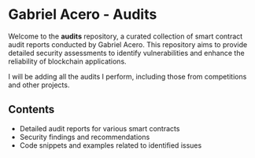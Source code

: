 # Gabriel Acero - Audits

Welcome to the **audits** repository, a curated collection of smart contract audit reports conducted by Gabriel Acero. This repository aims to provide detailed security assessments to identify vulnerabilities and enhance the reliability of blockchain applications.

I will be adding all the audits I perform, including those from competitions and other projects.

## Contents

- Detailed audit reports for various smart contracts  
- Security findings and recommendations  
- Code snippets and examples related to identified issues  
